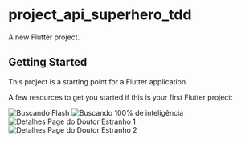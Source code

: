 # project_api_superhero_tdd

A new Flutter project.

## Getting Started

This project is a starting point for a Flutter application.

A few resources to get you started if this is your first Flutter project:

![Buscando Flash](https://user-images.githubusercontent.com/53762676/135212589-53db1e35-5294-495a-9c01-8a952a38e6de.jpeg)
![Buscando 100% de inteligência](https://user-images.githubusercontent.com/53762676/135212596-68544fec-88f0-4636-912d-aba22b6862c5.jpeg)
![Detalhes Page do Doutor Estranho 1](https://user-images.githubusercontent.com/53762676/135212594-2678b6d4-3bad-4b35-9b12-c321c477eeb0.jpeg)
![Detalhes Page do Doutor Estranho 2](https://user-images.githubusercontent.com/53762676/135212593-4367c55e-b1f0-46aa-8d2c-66d935258d6f.jpeg)


